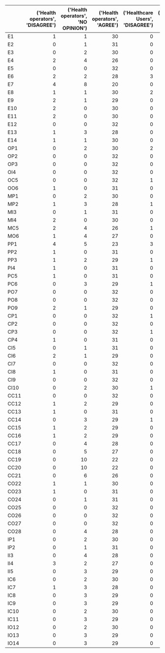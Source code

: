 |      |   ('Health operators', 'DISAGREE') |   ('Health operators', 'NO OPINION') |   ('Health operators', 'AGREE') |   ('Healthcare Users', 'DISAGREE') |   ('Healthcare Users', 'NO OPINION') |   ('Healthcare Users', 'AGREE') |   ('Professionals', 'DISAGREE') |   ('Professionals', 'NO OPINION') |   ('Professionals', 'AGREE') |   ('Researchers', 'DISAGREE') |   ('Researchers', 'NO OPINION') |   ('Researchers', 'AGREE') |
|:-----|-----------------------------------:|-------------------------------------:|--------------------------------:|-----------------------------------:|-------------------------------------:|--------------------------------:|--------------------------------:|----------------------------------:|-----------------------------:|------------------------------:|--------------------------------:|---------------------------:|
| E1   |                                  1 |                                    1 |                              30 |                                  0 |                                    3 |                              73 |                               2 |                                17 |                          296 |                             2 |                               1 |                         77 |
| E2   |                                  0 |                                    1 |                              31 |                                  0 |                                    1 |                              75 |                               0 |                                 6 |                          309 |                             0 |                               0 |                         80 |
| E3   |                                  0 |                                    2 |                              30 |                                  0 |                                    0 |                              76 |                               0 |                                10 |                          305 |                             0 |                               1 |                         79 |
| E4   |                                  2 |                                    4 |                              26 |                                  0 |                                    1 |                              75 |                               7 |                                23 |                          285 |                             2 |                               3 |                         75 |
| E5   |                                  0 |                                    0 |                              32 |                                  0 |                                    0 |                              76 |                               0 |                                 3 |                          312 |                             0 |                               0 |                         80 |
| E6   |                                  2 |                                    2 |                              28 |                                  3 |                                    6 |                              67 |                              14 |                                35 |                          266 |                             2 |                               1 |                         77 |
| E7   |                                  4 |                                    8 |                              20 |                                  0 |                                   18 |                              58 |                              14 |                                92 |                          209 |                             5 |                              10 |                         65 |
| E8   |                                  1 |                                    1 |                              30 |                                  2 |                                    5 |                              69 |                               2 |                                27 |                          286 |                             0 |                               3 |                         77 |
| E9   |                                  2 |                                    1 |                              29 |                                  0 |                                    4 |                              72 |                               3 |                                20 |                          292 |                             1 |                               3 |                         76 |
| E10  |                                  2 |                                    0 |                              30 |                                  0 |                                    2 |                              74 |                               2 |                                11 |                          302 |                             2 |                               5 |                         73 |
| E11  |                                  2 |                                    0 |                              30 |                                  0 |                                    0 |                              76 |                               2 |                                 7 |                          306 |                             3 |                               5 |                         72 |
| E12  |                                  0 |                                    0 |                              32 |                                  0 |                                    0 |                              76 |                               2 |                                14 |                          299 |                             1 |                               2 |                         77 |
| E13  |                                  1 |                                    3 |                              28 |                                  0 |                                    3 |                              73 |                              19 |                                37 |                          259 |                             7 |                              13 |                         60 |
| E14  |                                  1 |                                    1 |                              30 |                                  0 |                                    1 |                              75 |                               4 |                                16 |                          295 |                             3 |                               4 |                         73 |
| OP1  |                                  0 |                                    2 |                              30 |                                  2 |                                    7 |                              67 |                               3 |                                12 |                          300 |                             0 |                               1 |                         79 |
| OP2  |                                  0 |                                    0 |                              32 |                                  0 |                                    5 |                              71 |                               3 |                                12 |                          300 |                             0 |                               3 |                         77 |
| OP3  |                                  0 |                                    0 |                              32 |                                  0 |                                    1 |                              75 |                               2 |                                13 |                          300 |                             0 |                               3 |                         77 |
| OI4  |                                  0 |                                    0 |                              32 |                                  0 |                                    2 |                              74 |                               0 |                                 7 |                          308 |                             0 |                               1 |                         79 |
| OC5  |                                  0 |                                    0 |                              32 |                                  1 |                                    2 |                              73 |                               3 |                                14 |                          298 |                             1 |                               4 |                         75 |
| OO6  |                                  1 |                                    0 |                              31 |                                  0 |                                    2 |                              74 |                               2 |                                11 |                          302 |                             1 |                               1 |                         78 |
| MP1  |                                  0 |                                    2 |                              30 |                                  0 |                                    3 |                              73 |                               1 |                                11 |                          303 |                             0 |                               0 |                         80 |
| MP2  |                                  1 |                                    3 |                              28 |                                  1 |                                    1 |                              74 |                               2 |                                13 |                          300 |                             1 |                               2 |                         77 |
| MI3  |                                  0 |                                    1 |                              31 |                                  0 |                                    1 |                              75 |                               0 |                                 9 |                          306 |                             0 |                               2 |                         78 |
| MI4  |                                  2 |                                    0 |                              30 |                                  0 |                                    4 |                              72 |                               6 |                                15 |                          294 |                             0 |                               4 |                         76 |
| MC5  |                                  2 |                                    4 |                              26 |                                  1 |                                    3 |                              72 |                               3 |                                37 |                          275 |                             1 |                               1 |                         78 |
| MO6  |                                  1 |                                    4 |                              27 |                                  0 |                                    1 |                              75 |                               5 |                                17 |                          293 |                             1 |                               5 |                         74 |
| PP1  |                                  4 |                                    5 |                              23 |                                  3 |                                    8 |                              65 |                              14 |                                36 |                          265 |                             4 |                               3 |                         73 |
| PP2  |                                  1 |                                    0 |                              31 |                                  0 |                                    3 |                              73 |                               2 |                                18 |                          295 |                             1 |                               3 |                         76 |
| PP3  |                                  1 |                                    2 |                              29 |                                  1 |                                    5 |                              70 |                              13 |                                27 |                          275 |                             1 |                               7 |                         72 |
| PI4  |                                  1 |                                    0 |                              31 |                                  0 |                                    3 |                              73 |                               5 |                                23 |                          287 |                             0 |                               1 |                         79 |
| PC5  |                                  1 |                                    0 |                              31 |                                  0 |                                    2 |                              74 |                               2 |                                19 |                          294 |                             0 |                               3 |                         77 |
| PC6  |                                  0 |                                    3 |                              29 |                                  1 |                                    4 |                              71 |                               1 |                                12 |                          302 |                             3 |                               7 |                         70 |
| PO7  |                                  0 |                                    0 |                              32 |                                  0 |                                    0 |                              76 |                               0 |                                17 |                          298 |                             1 |                               3 |                         76 |
| PO8  |                                  0 |                                    0 |                              32 |                                  0 |                                    3 |                              73 |                               2 |                                17 |                          296 |                             2 |                               3 |                         75 |
| PO9  |                                  2 |                                    1 |                              29 |                                  0 |                                    0 |                              76 |                               4 |                                11 |                          300 |                             1 |                               2 |                         77 |
| CP1  |                                  0 |                                    0 |                              32 |                                  1 |                                    3 |                              72 |                               2 |                                20 |                          293 |                             1 |                               0 |                         79 |
| CP2  |                                  0 |                                    0 |                              32 |                                  0 |                                    1 |                              75 |                               3 |                                11 |                          301 |                             0 |                               1 |                         79 |
| CP3  |                                  0 |                                    0 |                              32 |                                  1 |                                    6 |                              69 |                               5 |                                22 |                          288 |                             1 |                               0 |                         79 |
| CP4  |                                  1 |                                    0 |                              31 |                                  0 |                                    2 |                              74 |                               2 |                                23 |                          290 |                             1 |                               1 |                         78 |
| CI5  |                                  0 |                                    1 |                              31 |                                  0 |                                    2 |                              74 |                               1 |                                 7 |                          307 |                             2 |                               1 |                         77 |
| CI6  |                                  2 |                                    1 |                              29 |                                  0 |                                    1 |                              75 |                               2 |                                13 |                          300 |                             0 |                               1 |                         79 |
| CI7  |                                  0 |                                    0 |                              32 |                                  0 |                                    0 |                              76 |                               3 |                                 8 |                          304 |                             1 |                               2 |                         77 |
| CI8  |                                  1 |                                    0 |                              31 |                                  0 |                                    0 |                              76 |                               4 |                                34 |                          277 |                             0 |                               5 |                         75 |
| CI9  |                                  0 |                                    0 |                              32 |                                  0 |                                    2 |                              74 |                               3 |                                12 |                          300 |                             2 |                               2 |                         76 |
| CI10 |                                  0 |                                    2 |                              30 |                                  1 |                                    1 |                              74 |                               4 |                                24 |                          287 |                             0 |                               4 |                         76 |
| CC11 |                                  0 |                                    0 |                              32 |                                  0 |                                    5 |                              71 |                               4 |                                41 |                          270 |                             1 |                               1 |                         78 |
| CC12 |                                  1 |                                    2 |                              29 |                                  0 |                                    6 |                              70 |                               7 |                                64 |                          244 |                             2 |                              10 |                         68 |
| CC13 |                                  1 |                                    0 |                              31 |                                  0 |                                    2 |                              74 |                               0 |                                10 |                          305 |                             0 |                               0 |                         80 |
| CC14 |                                  0 |                                    3 |                              29 |                                  1 |                                    0 |                              75 |                               3 |                                17 |                          295 |                             0 |                               0 |                         80 |
| CC15 |                                  1 |                                    2 |                              29 |                                  0 |                                    1 |                              75 |                               3 |                                20 |                          292 |                             1 |                               2 |                         77 |
| CC16 |                                  1 |                                    2 |                              29 |                                  0 |                                    6 |                              70 |                               9 |                                45 |                          261 |                             2 |                              10 |                         68 |
| CC17 |                                  0 |                                    4 |                              28 |                                  0 |                                    4 |                              72 |                               2 |                                57 |                          256 |                             3 |                               7 |                         70 |
| CC18 |                                  0 |                                    5 |                              27 |                                  0 |                                   13 |                              63 |                               5 |                                68 |                          242 |                             2 |                              11 |                         67 |
| CC19 |                                  0 |                                   10 |                              22 |                                  0 |                                   16 |                              60 |                              11 |                                93 |                          211 |                             5 |                              21 |                         54 |
| CC20 |                                  0 |                                   10 |                              22 |                                  0 |                                   15 |                              61 |                               2 |                                85 |                          228 |                             2 |                              15 |                         63 |
| CC21 |                                  0 |                                    6 |                              26 |                                  0 |                                    9 |                              67 |                               2 |                                72 |                          241 |                             3 |                              15 |                         62 |
| CO22 |                                  1 |                                    1 |                              30 |                                  0 |                                    5 |                              71 |                               0 |                                24 |                          291 |                             3 |                               2 |                         75 |
| CO23 |                                  1 |                                    0 |                              31 |                                  0 |                                    2 |                              74 |                               4 |                                11 |                          300 |                             0 |                               1 |                         79 |
| CO24 |                                  0 |                                    1 |                              31 |                                  0 |                                    2 |                              74 |                               0 |                                21 |                          294 |                             0 |                               1 |                         79 |
| CO25 |                                  0 |                                    0 |                              32 |                                  0 |                                    1 |                              75 |                               3 |                                11 |                          301 |                             0 |                               3 |                         77 |
| CO26 |                                  0 |                                    0 |                              32 |                                  0 |                                    0 |                              76 |                               2 |                                 7 |                          306 |                             0 |                               0 |                         80 |
| CO27 |                                  0 |                                    0 |                              32 |                                  0 |                                    0 |                              76 |                               1 |                                 7 |                          307 |                             0 |                               1 |                         79 |
| CO28 |                                  0 |                                    4 |                              28 |                                  0 |                                    2 |                              74 |                               7 |                                23 |                          285 |                             2 |                               6 |                         72 |
| IP1  |                                  0 |                                    2 |                              30 |                                  0 |                                    2 |                              74 |                               2 |                                20 |                          293 |                             0 |                               2 |                         78 |
| IP2  |                                  0 |                                    1 |                              31 |                                  0 |                                    1 |                              75 |                               1 |                                10 |                          304 |                             1 |                               3 |                         76 |
| II3  |                                  0 |                                    4 |                              28 |                                  0 |                                    2 |                              74 |                               3 |                                25 |                          287 |                             0 |                               3 |                         77 |
| II4  |                                  3 |                                    2 |                              27 |                                  0 |                                    7 |                              69 |                               6 |                                60 |                          249 |                             5 |                              12 |                         63 |
| II5  |                                  0 |                                    3 |                              29 |                                  0 |                                    2 |                              74 |                               1 |                                13 |                          301 |                             1 |                               3 |                         76 |
| IC6  |                                  0 |                                    2 |                              30 |                                  0 |                                    2 |                              74 |                               0 |                                11 |                          304 |                             0 |                               1 |                         79 |
| IC7  |                                  1 |                                    3 |                              28 |                                  0 |                                    1 |                              75 |                               1 |                                18 |                          296 |                             0 |                               4 |                         76 |
| IC8  |                                  0 |                                    3 |                              29 |                                  0 |                                    1 |                              75 |                               0 |                                17 |                          298 |                             0 |                               3 |                         77 |
| IC9  |                                  0 |                                    3 |                              29 |                                  0 |                                    0 |                              76 |                               1 |                                 9 |                          305 |                             0 |                               2 |                         78 |
| IC10 |                                  0 |                                    2 |                              30 |                                  0 |                                    3 |                              73 |                               4 |                                22 |                          289 |                             0 |                               5 |                         75 |
| IC11 |                                  0 |                                    3 |                              29 |                                  0 |                                    1 |                              75 |                               2 |                                28 |                          285 |                             0 |                               5 |                         75 |
| IO12 |                                  0 |                                    2 |                              30 |                                  0 |                                    5 |                              71 |                               2 |                                28 |                          285 |                             1 |                               4 |                         75 |
| IO13 |                                  0 |                                    3 |                              29 |                                  0 |                                    0 |                              76 |                               1 |                                24 |                          290 |                             0 |                               4 |                         76 |
| IO14 |                                  0 |                                    3 |                              29 |                                  0 |                                    0 |                              76 |                               2 |                                12 |                          301 |                             0 |                               2 |                         78 |